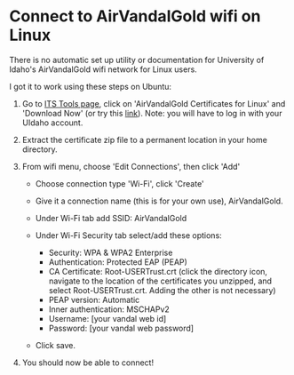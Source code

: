 # Connect to AirVandalGold wifi on Linux

There is no automatic set up utility or documentation for University of Idaho's AirVandalGold wifi network for Linux users. 

I got it to work using these steps on Ubuntu:

1. Go to [ITS Tools page](http://www.uidaho.edu/infrastructure/its/services/software/its-tools), click on 'AirVandalGold Certificates for Linux' and 'Download Now' (or try this [link](https://downloads.uidaho.edu/Support/AVGCert.zip)). Note: you will have to log in with your UIdaho account.

2. Extract the certificate zip file to a permanent location in your home directory.

3. From wifi menu, choose 'Edit Connections', then click 'Add'
    - Choose connection type 'Wi-Fi', click 'Create'
    
    - Give it a connection name (this is for your own use), AirVandalGold.
    
    - Under Wi-Fi tab add SSID: AirVandalGold
    
    - Under Wi-Fi Security tab select/add these options:
      - Security: WPA & WPA2 Enterprise
      - Authentication: Protected EAP (PEAP)
      - CA Certificate: Root-USERTrust.crt (click the directory icon, navigate to the location of the certificates you unzipped, and select Root-USERTrust.crt. Adding the other is not necessary)
      - PEAP version: Automatic
      - Inner authentication: MSCHAPv2
      - Username: [your vandal web id]
      - Password: [your vandal web password]
    
    - Click save.

4. You should now be able to connect!
